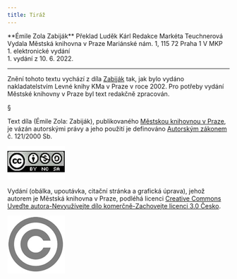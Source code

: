 ```yaml
---
title: Tiráž
---
```


<section>  
**Émile Zola    
Zabiják**  
Překlad Luděk Kárl  
Redakce Markéta Teuchnerová  
Vydala Městská knihovna v Praze  
Mariánské nám. 1, 115 72 Praha 1  
V MKP 1. elektronické vydání  
</section>  
1. vydání z 10. 6. 2022.

***

<section>

Znění tohoto textu vychází z díla [Zabiják](https://search.mlp.cz/cz/titul/zabijak/2350303/#/) tak, jak bylo vydáno nakladatelstvím Levné knihy KMa v Praze v roce 2002. Pro potřeby vydání Městské knihovny v Praze byl text redakčně zpracován.

§

Text díla (Émile Zola: Zabiják), publikovaného [Městskou knihovnou v Praze](https://www.mlp.cz/cz/), je vázán autorskými právy a jeho použití je definováno [Autorským zákonem](https://www.mkcr.cz/predpisy-zakonu-709.html) č. 121/2000 Sb.

[![image001.jpg](./resources/image001_fmt.jpeg)](https://creativecommons.org/licenses/by-nc-sa/3.0/cz/)

Vydání (obálka, upoutávka, citační stránka a grafická úprava), jehož autorem je Městská knihovna v Praze, podléhá licenci [Creative Commons Uveďte autora-Nevyužívejte dílo komerčně-Zachovejte licenci 3.0 Česko](https://creativecommons.org/licenses/by-nc-sa/3.0/cz/).


![image002.jpg](./resources/image002_fmt.jpeg)

</section>